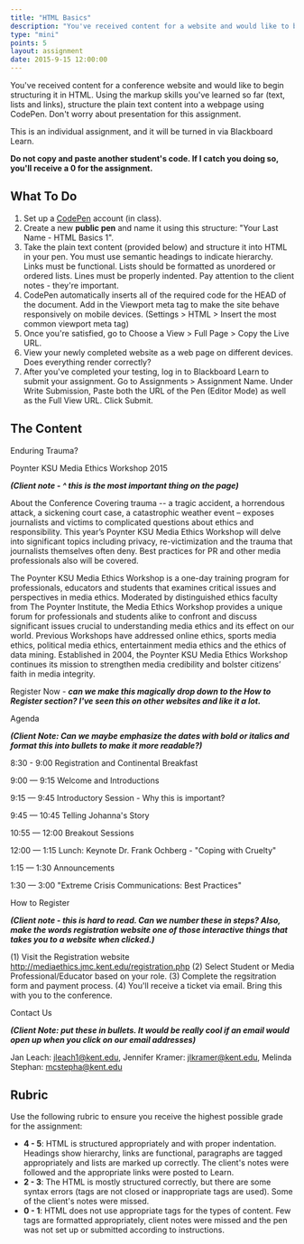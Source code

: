 ```yaml
---
title: "HTML Basics"
description: "You've received content for a website and would like to begin structuring it in HTML.  Using the markup skills you've learned so far (text, lists and links), structure the plain text content into a webpage using CodePen. "
type: "mini"
points: 5
layout: assignment
date: 2015-9-15 12:00:00
---
```


You've received content for a conference website and would like to begin structuring it in HTML.  Using the markup skills you've learned so far (text, lists and links), structure the plain text content into a webpage using CodePen.  Don't worry about presentation for this assignment.  

This is an individual assignment, and it will be turned in via Blackboard Learn.  

**Do not copy and paste another student's code.  If I catch you doing so, you'll receive a 0 for the assignment.**

## What To Do

1. Set up a [CodePen](http://www.codepen.io) account (in class).
2. Create a new **public pen** and name it using this structure: "Your Last Name - HTML Basics 1".
3. Take the plain text content (provided below) and structure it into HTML in your pen.  You must use semantic headings to indicate hierarchy.  Links must be functional.  Lists should be formatted as unordered or ordered lists.  Lines must be properly indented.  Pay attention to the client notes - they're important.
4. CodePen automatically inserts all of the required code for the HEAD of the document.  Add in the Viewport meta tag to make the site behave responsively on mobile devices. (Settings > HTML > Insert the most common viewport meta tag) 
6. Once you're satisfied, go to Choose a View > Full Page > Copy the Live URL. 
7. View your newly completed website as a web page on different devices.  Does everything render correctly? 
8. After you've completed your testing, log in to Blackboard Learn to submit your assignment.  Go to Assignments > Assignment Name.  Under Write Submission, Paste both the URL of the Pen (Editor Mode) as well as the Full View  URL.  Click Submit.

## The Content 

Enduring Trauma?

Poynter KSU Media Ethics Workshop 2015

***(Client note - ^ this is the most important thing on the page)***

About the Conference
Covering trauma -- a tragic accident, a horrendous attack, a sickening court case, a catastrophic weather event – exposes journalists and victims to complicated questions about ethics and responsibility. This year’s Poynter KSU Media Ethics Workshop will delve into significant topics including privacy, re-victimization and the trauma that journalists themselves often deny. Best practices for PR and other media professionals also will be covered.

The Poynter KSU Media Ethics Workshop is a one-day training program for professionals, educators and students that examines critical issues and perspectives in media ethics. Moderated by distinguished ethics faculty from The Poynter Institute, the Media Ethics Workshop provides a unique forum for professionals and students alike to confront and discuss significant issues crucial to understanding media ethics and its effect on our world. Previous Workshops have addressed online ethics, sports media ethics, political media ethics, entertainment media ethics and the ethics of data mining. Established in 2004, the Poynter KSU Media Ethics Workshop continues its mission to strengthen media credibility and bolster citizens’ faith in media integrity.

Register Now - ***can we make this magically drop down to the How to Register section?  I've seen this on other websites and like it a lot.***

Agenda

***(Client Note: Can we maybe emphasize the dates with bold or italics and format this into bullets to make it more readable?)***

8:30 - 9:00
Registration and Continental Breakfast

9:00 — 9:15 Welcome and Introductions

9:15 — 9:45 Introductory Session - Why this is important?

9:45 — 10:45 Telling Johanna's Story

10:55 — 12:00  Breakout Sessions

12:00 — 1:15  Lunch: Keynote Dr. Frank Ochberg - "Coping with Cruelty"

1:15 — 1:30 Announcements

1:30 — 3:00 "Extreme Crisis Communications: Best Practices"


How to Register

***(Client note - this is hard to read.  Can we number these in steps?  Also, make the words registration website one of those interactive things that takes you to a website when clicked.)***

(1) Visit the Registration website http://mediaethics.jmc.kent.edu/registration.php (2) Select Student or Media Professional/Educator based on your role. (3) Complete the regsitration form and payment process. (4) You'll receive a ticket via email.  Bring this with you to the conference. 

Contact Us

***(Client Note: put these in bullets.  It would be really cool if an email would open up when you click on our email addresses)***

Jan Leach: jleach1@kent.edu, Jennifer Kramer: jlkramer@kent.edu, Melinda Stephan: mcstepha@kent.edu


## Rubric

Use the following rubric to ensure you receive the highest possible grade for the assignment:

* **4 - 5**: HTML is structured appropriately and with proper indentation.  Headings show hierarchy, links are functional, paragraphs are tagged appropriately and lists are marked up correctly.  The client's notes were followed and the appropriate links were posted to Learn.
* **2 - 3**: The HTML is mostly structured correctly, but there are some syntax errors (tags are not closed or inappropriate tags are used).  Some of the client's notes were missed.
* **0 - 1**: HTML does not use appropriate tags for the types of content.  Few tags are formatted appropriately, client notes were missed and the pen was not set up or submitted according to instructions.  
